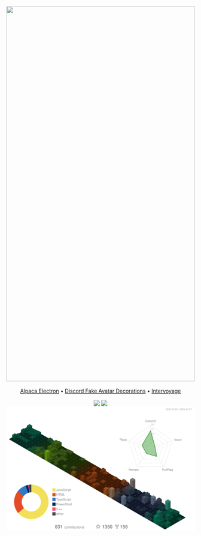 <picture>
  <img src="./src/index.svg" width="100%" height="1000px" />
</picture>
<p align="center">
  <a href="https://github.com/ItsPi3141/alpaca-electron">Alpaca Electron</a> • <a href="https://github.com/ItsPi3141/discord-fake-avatar-decorations">Discord Fake Avatar Decorations</a> • <a href="https://github.com/ItsPi3141/intervoyage">Intervoyage</a>
</p>
<p align="center">
  <picture>
    <img align="center" height=200 src="https://github-readme-stats.vercel.app/api?username=ItsPi3141&show_icons=true&bg_color=88888811&border_color=88888833&text_color=888888&custom_title=GitHub&rank_icon=percentile&number_format=long" />
  </picture>
  <picture>
    <img align="center" height=200 src="https://github-readme-stats.vercel.app/api/top-langs/?username=ItsPi3141&bg_color=88888811&border_color=88888833&text_color=888888&layout=compact&size_weight=0.5&count_weight=0&langs_count=8" />
  </picture>
  <br>
  <picture>
    <img src="profile-3d-contrib/profile-customize.svg" />
  </picture>
</p>
